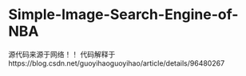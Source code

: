 # Simple-Image-Search-Engine-of-NBA 
源代码来源于网络！！
代码解释于https://blog.csdn.net/guoyihaoguoyihao/article/details/96480267
